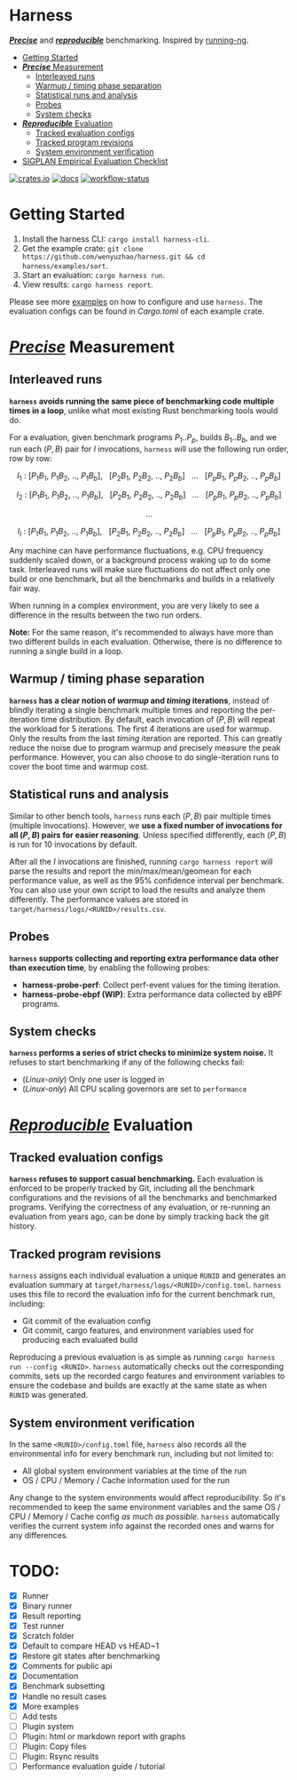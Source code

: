 # Harness

**_<ins>Precise</ins>_** and **_<ins>reproducible</ins>_** benchmarking. Inspired by [running-ng](https://anupli.github.io/running-ng).

* [Getting Started](#getting-started)
* [**_<ins>Precise</ins>_** Measurement](#precise-measurement)
  * [Interleaved runs](#interleaved-runs)
  * [Warmup / timing phase separation](#warmup--timing-phase-separation)
  * [Statistical runs and analysis](#statistical-runs-and-analysis)
  * [Probes](#probes)
  * [System checks](#system-checks)
* [**_<ins>Reproducible</ins>_** Evaluation](#reproducible-evaluation)
  * [Tracked evaluation configs](#tracked-evaluation-configs)
  * [Tracked program revisions](#tracked-program-revisions)
  * [System environment verification](#system-environment-verification)
* [SIGPLAN Empirical Evaluation Checklist](https://github.com/SIGPLAN/empirical-evaluation/raw/master/checklist/checklist.pdf)

[![crates.io](https://img.shields.io/crates/v/harness?style=flat-square&logo=rust)](https://crates.io/crates/harness)
[![docs](https://img.shields.io/docsrs/harness/latest?style=flat-square&logo=docs.rs)](https://docs.rs/harness)
[![workflow-status](https://img.shields.io/github/actions/workflow/status/wenyuzhao/harness/rust.yml?style=flat-square&logo=github&label=checks)](https://github.com/wenyuzhao/harness/actions/workflows/rust.yml)

# Getting Started

1. Install the harness CLI: `cargo install harness-cli`.
2. Get the example crate: `git clone https://github.com/wenyuzhao/harness.git && cd harness/examples/sort`.
3. Start an evaluation: `cargo harness run`.
4. View results: `cargo harness report`.

Please see more [examples](/examples) on how to configure and use `harness`. The evaluation configs can be found in _Cargo.toml_ of each example crate.

# _<ins>Precise</ins>_ Measurement

## Interleaved runs

**`harness` avoids running the same piece of benchmarking code multiple times in a loop**, unlike what most existing Rust benchmarking tools would do.

For a evaluation, given benchmark programs $P_1..P_p$, builds $B_1..B_b$, and we run each $(P, B)$ pair for $I$ invocations, `harness` will use the following run order, row by row:

$$I_1\ :\ [P_1B_1,\ P_1B_2,\ ..,\ P_1B_b],\ \ \ [P_2B_1,\ P_2B_2,\ ..,\ P_2B_b]\ \ \ ...\ \ \ [P_pB_1,\ P_pB_2,\ ..,\ P_pB_b]$$

$$I_2\ :\ [P_1B_1,\ P_1B_2,\ ..,\ P_1B_b],\ \ \ [P_2B_1,\ P_2B_2,\ ..,\ P_2B_b]\ \ \ ...\ \ \ [P_pB_1,\ P_pB_2,\ ..,\ P_pB_b]$$

$$\dots$$

$$I_I\ :\ [P_1B_1,\ P_1B_2,\ ..,\ P_1B_b],\ \ \ [P_2B_1,\ P_2B_2,\ ..,\ P_2B_b]\ \ \ ...\ \ \ [P_pB_1,\ P_pB_2,\ ..,\ P_pB_b]$$

Any machine can have performance fluctuations, e.g. CPU frequency suddenly scaled down, or a background process waking up to do some task. Interleaved runs will make sure fluctuations do not affect only one build or one benchmark, but all the benchmarks and builds in a relatively fair way.

When running in a complex environment, you are very likely to see a difference in the results between the two run orders.

**Note:** For the same reason, it's recommended to always have more than two different builds in each evaluation. Otherwise, there is no difference to running a single build in a loop.

## Warmup / timing phase separation

**`harness` has a clear notion of _warmup_ and _timing_ iterations**, instead of blindly iterating a single benchmark multiple times and reporting the per-iteration time distribution. By default, each invocation of $(P,B)$ will repeat the workload for $5$ iterations. The first $4$ iterations are used for warmup. Only the results from the last _timing_ iteration are reported. This can greatly reduce the noise due to program warmup and precisely measure the peak performance. However, you can also choose to do single-iteration runs to cover the boot time and warmup cost.

## Statistical runs and analysis

Similar to other bench tools, `harness` runs each $(P,B)$ pair multiple times (multiple invocations). However, we **use a fixed number of invocations for all $(P,B)$ pairs for easier reasoning**. Unless specified differently, each $(P,B)$ is run for 10 invocations by default.

After all the $I$ invocations are finished, running `cargo harness report` will parse the results and report the min/max/mean/geomean for each performance value, as well as the 95% confidence interval per benchmark. You can also use your own script to load the results and analyze them differently. The performance values are stored in `target/harness/logs/<RUNID>/results.csv`.

## Probes

**`harness` supports collecting and reporting extra performance data other than execution time**, by enabling the following probes:

* **harness-probe-perf**: Collect perf-event values for the timing iteration.
* **harness-probe-ebpf (WIP)**: Extra performance data collected by eBPF programs.

## System checks

**`harness` performs a series of strict checks to minimize system noise.** It refuses to start benchmarking if any of the following checks fail:

* (*Linux-only*) Only one user is logged in
* (*Linux-only*) All CPU scaling governors are set to `performance`

# _<ins>Reproducible</ins>_ Evaluation

## Tracked evaluation configs

**`harness` refuses to support casual benchmarking.** Each evaluation is enforced to be properly tracked by Git, including all the benchmark configurations and the revisions of all the benchmarks and benchmarked programs. Verifying the correctness of any evaluation, or re-running an evaluation from years ago, can be done by simply tracking back the git history.

## Tracked program revisions

`harness` assigns each individual evaluation a unique `RUNID` and generates an evaluation summary at `target/harness/logs/<RUNID>/config.toml`. `harness` uses this file to record the evaluation info for the current benchmark run, including:

* Git commit of the evaluation config
* Git commit, cargo features, and environment variables used for producing each evaluated build

Reproducing a previous evaluation is as simple as running `cargo harness run --config <RUNID>`. `harness` automatically checks out the corresponding commits, sets up the recorded cargo features and environment variables to ensure the codebase and builds are exactly at the same state as when `RUNID` was generated.

## System environment verification

In the same `<RUNID>/config.toml` file, `harness` also records all the environmental info for every benchmark run, including but not limited to:

* All global system environment variables at the time of the run
* OS / CPU / Memory / Cache information used for the run

Any change to the system environments would affect reproducibility. So it's recommended to keep the same environment variables and the same OS / CPU / Memory / Cache config _as much as possible_. `harness` automatically verifies the current system info against the recorded ones and warns for any differences.

# TODO:

- [x] Runner
- [x] Binary runner
- [x] Result reporting
- [x] Test runner
- [x] Scratch folder
- [x] Default to compare HEAD vs HEAD~1
- [x] Restore git states after benchmarking
- [x] Comments for public api
- [x] Documentation
- [x] Benchmark subsetting
- [x] Handle no result cases
- [x] More examples
- [ ] Add tests
- [ ] Plugin system
- [ ] Plugin: html or markdown report with graphs
- [ ] Plugin: Copy files
- [ ] Plugin: Rsync results
- [ ] Performance evaluation guide / tutorial
